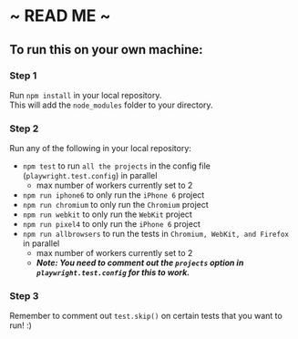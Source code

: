 # ~ READ ME ~

## To run this on your own machine:

### Step 1
Run `npm install` in your local repository.<br> 
This will add the `node_modules` folder to your directory.

### Step 2
Run any of the following in your local repository:
* `npm test` to run `all the projects` in the config file (`playwright.test.config`) in parallel 
  * max number of workers currently set to 2
* `npm run iphone6` to only run the `iPhone 6` project
* `npm run chromium` to only run the `Chromium` project
* `npm run webkit` to only run the `WebKit` project
* `npm run pixel4` to only run the `iPhone 6` project
* `npm run allbrowsers` to run the tests in `Chromium, WebKit, and Firefox` in parallel
  * max number of workers currently set to 2
  * ***Note: You need to comment out the `projects` option in `playwright.test.config` for this to work.***

### Step 3
Remember to comment out `test.skip()` on certain tests that you want to run! :)
